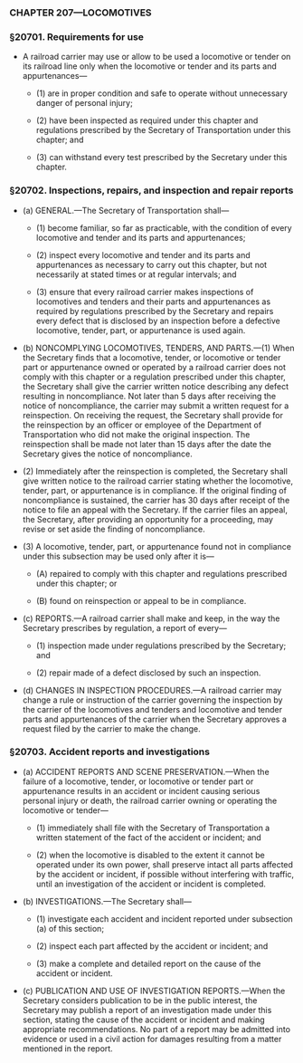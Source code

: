### **CHAPTER 207—LOCOMOTIVES**

### §20701. Requirements for use
* A railroad carrier may use or allow to be used a locomotive or tender on its railroad line only when the locomotive or tender and its parts and appurtenances—

  * (1) are in proper condition and safe to operate without unnecessary danger of personal injury;

  * (2) have been inspected as required under this chapter and regulations prescribed by the Secretary of Transportation under this chapter; and

  * (3) can withstand every test prescribed by the Secretary under this chapter.

### §20702. Inspections, repairs, and inspection and repair reports
* (a) GENERAL.—The Secretary of Transportation shall—

  * (1) become familiar, so far as practicable, with the condition of every locomotive and tender and its parts and appurtenances;

  * (2) inspect every locomotive and tender and its parts and appurtenances as necessary to carry out this chapter, but not necessarily at stated times or at regular intervals; and

  * (3) ensure that every railroad carrier makes inspections of locomotives and tenders and their parts and appurtenances as required by regulations prescribed by the Secretary and repairs every defect that is disclosed by an inspection before a defective locomotive, tender, part, or appurtenance is used again.


* (b) NONCOMPLYING LOCOMOTIVES, TENDERS, AND PARTS.—(1) When the Secretary finds that a locomotive, tender, or locomotive or tender part or appurtenance owned or operated by a railroad carrier does not comply with this chapter or a regulation prescribed under this chapter, the Secretary shall give the carrier written notice describing any defect resulting in noncompliance. Not later than 5 days after receiving the notice of noncompliance, the carrier may submit a written request for a reinspection. On receiving the request, the Secretary shall provide for the reinspection by an officer or employee of the Department of Transportation who did not make the original inspection. The reinspection shall be made not later than 15 days after the date the Secretary gives the notice of noncompliance.

* (2) Immediately after the reinspection is completed, the Secretary shall give written notice to the railroad carrier stating whether the locomotive, tender, part, or appurtenance is in compliance. If the original finding of noncompliance is sustained, the carrier has 30 days after receipt of the notice to file an appeal with the Secretary. If the carrier files an appeal, the Secretary, after providing an opportunity for a proceeding, may revise or set aside the finding of noncompliance.

* (3) A locomotive, tender, part, or appurtenance found not in compliance under this subsection may be used only after it is—

  * (A) repaired to comply with this chapter and regulations prescribed under this chapter; or

  * (B) found on reinspection or appeal to be in compliance.


* (c) REPORTS.—A railroad carrier shall make and keep, in the way the Secretary prescribes by regulation, a report of every—

  * (1) inspection made under regulations prescribed by the Secretary; and

  * (2) repair made of a defect disclosed by such an inspection.


* (d) CHANGES IN INSPECTION PROCEDURES.—A railroad carrier may change a rule or instruction of the carrier governing the inspection by the carrier of the locomotives and tenders and locomotive and tender parts and appurtenances of the carrier when the Secretary approves a request filed by the carrier to make the change.

### §20703. Accident reports and investigations
* (a) ACCIDENT REPORTS AND SCENE PRESERVATION.—When the failure of a locomotive, tender, or locomotive or tender part or appurtenance results in an accident or incident causing serious personal injury or death, the railroad carrier owning or operating the locomotive or tender—

  * (1) immediately shall file with the Secretary of Transportation a written statement of the fact of the accident or incident; and

  * (2) when the locomotive is disabled to the extent it cannot be operated under its own power, shall preserve intact all parts affected by the accident or incident, if possible without interfering with traffic, until an investigation of the accident or incident is completed.


* (b) INVESTIGATIONS.—The Secretary shall—

  * (1) investigate each accident and incident reported under subsection (a) of this section;

  * (2) inspect each part affected by the accident or incident; and

  * (3) make a complete and detailed report on the cause of the accident or incident.


* (c) PUBLICATION AND USE OF INVESTIGATION REPORTS.—When the Secretary considers publication to be in the public interest, the Secretary may publish a report of an investigation made under this section, stating the cause of the accident or incident and making appropriate recommendations. No part of a report may be admitted into evidence or used in a civil action for damages resulting from a matter mentioned in the report.